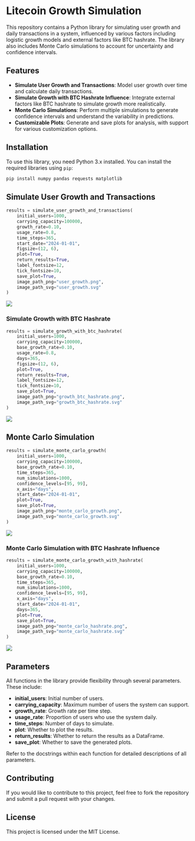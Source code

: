 # Litecoin Growth Simulation

This repository contains a Python library for simulating user growth and daily transactions in a system, influenced by various factors including logistic growth models and external factors like BTC hashrate. The library also includes Monte Carlo simulations to account for uncertainty and confidence intervals.

## Features

- **Simulate User Growth and Transactions**: Model user growth over time and calculate daily transactions.
- **Simulate Growth with BTC Hashrate Influence**: Integrate external factors like BTC hashrate to simulate growth more realistically.
- **Monte Carlo Simulations**: Perform multiple simulations to generate confidence intervals and understand the variability in predictions.
- **Customizable Plots**: Generate and save plots for analysis, with support for various customization options.

## Installation

To use this library, you need Python 3.x installed. You can install the required libraries using `pip`:

```bash
pip install numpy pandas requests matplotlib
```

## Simulate User Growth and Transactions

```python
results = simulate_user_growth_and_transactions(
    initial_users=1000,
    carrying_capacity=100000,
    growth_rate=0.10,
    usage_rate=0.8,
    time_steps=365,
    start_date="2024-01-01",
    figsize=(12, 6),
    plot=True,
    return_results=True,
    label_fontsize=12,
    tick_fontsize=10,
    save_plot=True,
    image_path_png="user_growth.png",
    image_path_svg="user_growth.svg"
)
```

![](https://drive.google.com/uc?export=view&id=1-0Nn_AGfnoYHKgSImkdSuHW_VtLtqKQJ)

### Simulate Growth with BTC Hashrate

```python
results = simulate_growth_with_btc_hashrate(
    initial_users=1000,
    carrying_capacity=100000,
    base_growth_rate=0.10,
    usage_rate=0.8,
    days=365,
    figsize=(12, 6),
    plot=True,
    return_results=True,
    label_fontsize=12,
    tick_fontsize=10,
    save_plot=True,
    image_path_png="growth_btc_hashrate.png",
    image_path_svg="growth_btc_hashrate.svg"
)
```

![](https://drive.google.com/uc?export=view&id=1FNqnVfpZ3ghvngYA_lOEfqExAEPgvjdy)


## Monte Carlo Simulation

```python
results = simulate_monte_carlo_growth(
    initial_users=1000,
    carrying_capacity=100000,
    base_growth_rate=0.10,
    time_steps=365,
    num_simulations=1000,
    confidence_levels=[95, 99],
    x_axis="days",
    start_date="2024-01-01",
    plot=True,
    save_plot=True,
    image_path_png="monte_carlo_growth.png",
    image_path_svg="monte_carlo_growth.svg"
)
```

![](https://drive.google.com/uc?export=view&id=1-9os5P6T4MlExUitSSRvrXJ2oaEUlD30)

### Monte Carlo Simulation with BTC Hashrate Influence

```python
results = simulate_monte_carlo_growth_with_hashrate(
    initial_users=1000,
    carrying_capacity=100000,
    base_growth_rate=0.10,
    time_steps=365,
    num_simulations=1000,
    confidence_levels=[95, 99],
    x_axis="days",
    start_date="2024-01-01",
    days=365,
    plot=True,
    save_plot=True,
    image_path_png="monte_carlo_hashrate.png",
    image_path_svg="monte_carlo_hashrate.svg"
)
```

![](https://drive.google.com/uc?export=view&id=1-BArBGaAgavVPel1U3iX-XZukXSjX_r4)



## Parameters

All functions in the library provide flexibility through several parameters. These include:

- **initial_users**: Initial number of users.
- **carrying_capacity**: Maximum number of users the system can support.
- **growth_rate**: Growth rate per time step.
- **usage_rate**: Proportion of users who use the system daily.
- **time_steps**: Number of days to simulate.
- **plot**: Whether to plot the results.
- **return_results**: Whether to return the results as a DataFrame.
- **save_plot**: Whether to save the generated plots.

Refer to the docstrings within each function for detailed descriptions of all parameters.

## Contributing

If you would like to contribute to this project, feel free to fork the repository and submit a pull request with your changes.

## License

This project is licensed under the MIT License.
